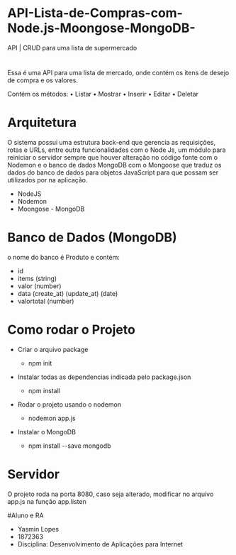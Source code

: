 # API-Lista-de-Compras-com-Node.js-Moongose-MongoDB-
 API | CRUD para uma lista de supermercado
 
 #
 Essa é uma API para uma lista de mercado, onde contém os itens de desejo de compra e os valores. 

Contém os métodos:
• Listar
• Mostrar
• Inserir
• Editar
• Deletar
#
# Arquitetura
O sistema possui uma estrutura back-end que gerencia as requisições, rotas e URLs, entre outra funcionalidades com o Node Js, um módulo para reiniciar o servidor sempre que houver alteração no código fonte com o Nodemon e o banco de dados MongoDB com o Mongoose que traduz os dados do banco de dados para objetos JavaScript para que possam ser utilizados por na aplicação.

- NodeJS
- Nodemon
- Moongose - MongoDB

# Banco de Dados (MongoDB)
o nome do banco é Produto e contém: 

- id
- items (string)
- valor (number)
- data (create_at) (update_at) (date)
- valortotal (number)

# Como rodar o Projeto

- Criar o arquivo package
  - npm init

- Instalar todas as dependencias indicada pelo package.json
  - npm install

- Rodar o projeto usando o nodemon
  - nodemon app.js
  
- Instalar o MongoDB
  - npm install --save mongodb

# Servidor
O projeto roda na porta 8080, caso seja alterado, modificar no arquivo app.js na função app.listen

#Aluno e RA
- Yasmin Lopes
- 1872363
- Disciplina: Desenvolvimento de Aplicações para Internet
